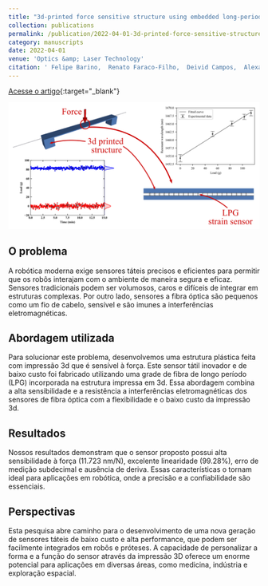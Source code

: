 ```yaml
---
title: "3d-printed force sensitive structure using embedded long-period fiber grating"
collection: publications
permalink: /publication/2022-04-01-3d-printed-force-sensitive-structure-using-embedded-long-period-fiber-grating
category: manuscripts
date: 2022-04-01
venue: 'Optics &amp; Laser Technology'
citation: ' Felipe Barino,  Renato Faraco-Filho,  Deivid Campos,  Alexandre Santos, &quot;3d-printed force sensitive structure using embedded long-period fiber grating.&quot; Optics &amp;amp; Laser Technology, 2022.'
---
```


[Acesse o artigo](https://linkinghub.elsevier.com/retrieve/pii/S0030399221007854){:target="_blank"}

<img src="/images/graphical_abstract_3dp_force.png">

## O problema

A robótica moderna exige sensores táteis precisos e eficientes para permitir que os robôs interajam com o ambiente de maneira segura e eficaz. Sensores tradicionais podem ser volumosos, caros e difíceis de integrar em estruturas complexas. Por outro lado, sensores a fibra óptica são pequenos como um fio de cabelo, sensível e são imunes a interferências eletromagnéticas.

## Abordagem utilizada

Para solucionar este problema, desenvolvemos uma estrutura plástica feita com impressão 3d que é sensível à força. Este sensor tátil inovador e de baixo custo foi fabricado utilizando uma grade de fibra de longo período (LPG) incorporada na estrutura impressa em 3d. Essa abordagem combina a alta sensibilidade e a resistência a interferências eletromagnéticas dos sensores de fibra óptica com a flexibilidade e o baixo custo da impressão 3d.

## Resultados

Nossos resultados demonstram que o sensor proposto possui alta sensibilidade à força (11.723 nm/N), excelente linearidade (99.28%), erro de medição subdecimal e ausência de deriva. Essas características o tornam ideal para aplicações em robótica, onde a precisão e a confiabilidade são essenciais.

## Perspectivas

Esta pesquisa abre caminho para o desenvolvimento de uma nova geração de sensores táteis de baixo custo e alta performance, que podem ser facilmente integrados em robôs e próteses. A capacidade de personalizar a forma e a função do sensor através da impressão 3D oferece um enorme potencial para aplicações em diversas áreas, como medicina, indústria e exploração espacial.


